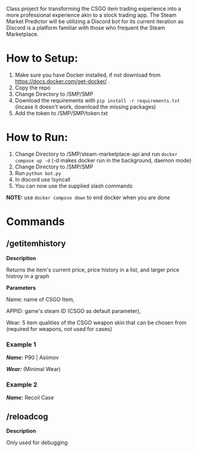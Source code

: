 Class project for transforming the CSGO item trading experience into a more professional experience akin to a stock trading app. The Steam Market Predictor will be utilizing a Discord bot for its current iteration as Discord is a platform familiar with those who frequent the Steam Marketplace. 

# How to Setup: #
1. Make sure you have Docker installed, if not download from https://docs.docker.com/get-docker/ .
2. Copy the repo
3. Change Directory to /SMP/SMP
4. Download the requirements with ```pip install -r requirements.txt``` (incase it doesn't work, download the missing packages)
5. Add the token to /SMP/SMP/token.txt


# How to Run: #
1. Change Directory to /SMP/steam-marketplace-api and run ```docker compose up -d``` (-d makes docker run in the background, daemon mode)
2. Change Directory to /SMP/SMP
3. Run ```python bot.py```
4. In discord use !syncall 
5. You can now use the supplied slash commands

**NOTE:** use ```docker compose down``` to end docker when you are done

# Commands #

## /getitemhistory ##

**Description** 

  Returns the item's current price, price history in a list, and larger price histroy in a graph

**Parameters** 

  Name: name of CSGO Item, 
  
  APPID: game's steam ID (CSGO as default parameter), 
  
  Wear: 5 item qualities of the CSGO weapon skin that can be chosen from (required for weapons, not used for cases)
  
### Example 1 ###

  ***Name:*** P90 | Asiimov
  
  ***Wear:*** (Minimal Wear)

### Example 2 ###

  ***Name:*** Recoil Case


## /reloadcog ## 

**Description**

  Only used for debugging
